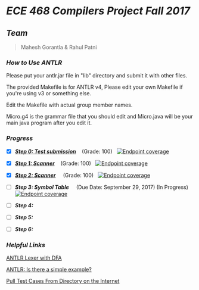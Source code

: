 # ***ECE 468 Compilers Project Fall 2017***

## ***Team***
> Mahesh Gorantla & Rahul Patni

### ***How to Use ANTLR***
Please put your antlr.jar file in "lib" directory
and submit it with other files.

The provided Makefile is for ANTLR v4,
Please edit your own Makefile if you're using v3 or something else.

Edit the Makefile with actual group member names.

Micro.g4 is the grammar file that you should edit and Micro.java will be your main java program after you edit it.

### ***Progress***
- [x] [***Step 0: Test submission***](https://github.com/ECE468/468project-just-in-time-droids/tree/step0-submission)&nbsp;&nbsp;&nbsp;&nbsp;(Grade: 100)&nbsp;&nbsp; [![Endpoint coverage](http://progressed.io/bar/100?title=done)](#progress)
- [x] [***Step 1: Scanner***](https://github.com/ECE468/468project-just-in-time-droids/tree/step1-submission)&nbsp;&nbsp;&nbsp;&nbsp;(Grade: 100)&nbsp;&nbsp; [![Endpoint coverage](http://progressed.io/bar/100?title=done)](#progress)
- [x] [***Step 2: Scanner***](https://github.com/ECE468/468project-just-in-time-droids/tree/step2-submission)&nbsp;&nbsp;&nbsp;&nbsp; (Grade: 100) &nbsp;&nbsp;[![Endpoint coverage](http://progressed.io/bar/100?title=done)](#progress)
- [ ] ***Step 3: Symbol Table*** &nbsp;&nbsp;&nbsp;&nbsp;(Due Date: September 29, 2017) (In Progress) &nbsp;&nbsp; [![Endpoint coverage](http://progressed.io/bar/80?title=progress)](#build_passing)
- [ ] ***Step 4:***
- [ ] ***Step 5:***
- [ ] ***Step 6:***


### ***Helpful Links***
[ANTLR Lexer with DFA](http://web.mit.edu/dmaze/school/6.824/antlr-2.7.0/doc/lexer.html#dfacompare)

[ANTLR: Is there a simple example?](https://stackoverflow.com/questions/1931307/antlr-is-there-a-simple-example)

[Pull Test Cases From Directory on the Internet](https://stackoverflow.com/questions/273743/using-wget-to-recursively-fetch-a-directory-with-arbitrary-files-in-it)
